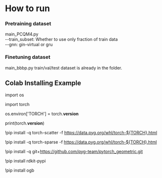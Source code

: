 # How to run

### Pretraining dataset
main_PCQM4.py   
--train_subset: Whether to use only fraction of train data  
--gnn: gin-virtual or gru  

### Finetuning dataset
main_bbbp.py
train/val/test dataset is already in the folder.

## Colab Installing Example
import os

import torch

os.environ['TORCH'] = torch.__version__

print(torch.__version__)

!pip install -q torch-scatter -f https://data.pyg.org/whl/torch-${TORCH}.html 

!pip install -q torch-sparse -f https://data.pyg.org/whl/torch-${TORCH}.html 

!pip install -q git+https://github.com/pyg-team/pytorch_geometric.git 



!pip install rdkit-pypi

!pip install ogb

